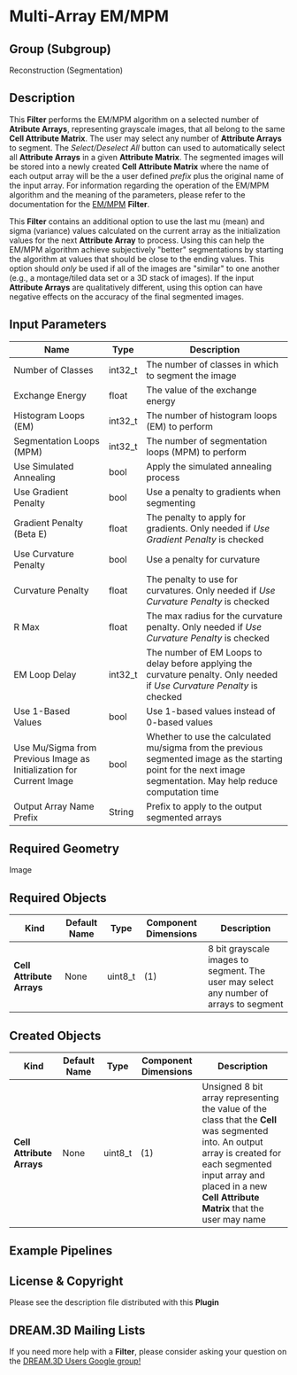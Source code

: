 # Multi-Array EM/MPM  #


## Group (Subgroup) ##

Reconstruction (Segmentation)

## Description ##

This **Filter** performs the EM/MPM algorithm on a selected number of **Atribute Arrays**, representing grayscale images, that all belong to the same **Cell Attribute Matrix**. The user may select any number of **Attribute Arrays** to segment.  The _Select/Deselect All_  button can used to automatically select all **Attribute Arrays** in a given **Attribute Matrix**. The segmented images will be stored into a newly created **Cell Attribute Matrix** where the name of each output array will be the a user defined _prefix_ plus the original name of the input array. For information regarding the operation of the EM/MPM algorithm and the meaning of the parameters, please refer to the documentation for the [EM/MPM](EMMPMFilter.html "") **Filter**.

This **Filter** contains an additional option to use the last mu (mean) and sigma (variance) values calculated on the current array as the initialization values for the next **Attribute Array** to process. Using this can help the EM/MPM algorithm achieve subjectively "better" segmentations by starting the algorithm at values that should be close to the ending values. This option should _only_ be used if all of the images are "similar" to one another (e.g., a montage/tiled data set or a 3D stack of images). If the input **Attribute Arrays** are qualitatively different, using this option can have negative effects on the accuracy of the final segmented images.

## Input Parameters ##

| Name             | Type | Description |
|------------------|------|-------------|
| Number of Classes | int32_t | The number of classes in which to segment the image | 
| Exchange Energy | float | The value of the exchange energy | 
| Histogram Loops (EM) | int32_t | The number of histogram loops (EM) to perform |
| Segmentation Loops (MPM) | int32_t | The number of segmentation loops (MPM) to perform |
| Use Simulated Annealing | bool | Apply the simulated annealing process |
| Use Gradient Penalty | bool | Use a penalty to gradients when segmenting |
| Gradient Penalty (Beta E) | float | The penalty to apply for gradients. Only needed if _Use Gradient Penalty_ is checked |
| Use Curvature Penalty | bool | Use a penalty for curvature |
| Curvature Penalty | float | The penalty to use for curvatures. Only needed if _Use Curvature Penalty_ is checked |
| R Max | float | The max radius for the curvature penalty. Only needed if _Use Curvature Penalty_ is checked |
| EM Loop Delay | int32_t | The number of EM Loops to delay before applying the curvature penalty. Only needed if _Use Curvature Penalty_ is checked |
| Use 1-Based Values | bool | Use 1-based values instead of 0-based values |
| Use Mu/Sigma from Previous Image as Initialization for Current Image | bool | Whether to use the calculated mu/sigma from the previous segmented image as the starting point for the next image segmentation. May help reduce computation time |
| Output Array Name Prefix | String | Prefix to apply to the output segmented arrays |

## Required Geometry ##

Image

## Required Objects ##

| Kind | Default Name | Type | Component Dimensions | Description |
|------|--------------|------|----------------------|-------------|
| **Cell Attribute Arrays** | None | uint8_t | (1)  | 8 bit grayscale images to segment. The user may select any number of arrays to segment |

## Created Objects ##

| Kind | Default Name | Type | Component Dimensions | Description |
|------|--------------|------|----------------------|-------------|
| **Cell Attribute Arrays** | None | uint8_t | (1) | Unsigned 8 bit array representing the value of the class that the **Cell** was segmented into. An output array is created for each segmented input array and placed in a new **Cell Attribute Matrix** that the user may name |

## Example Pipelines ##



## License & Copyright ##

Please see the description file distributed with this **Plugin**

## DREAM.3D Mailing Lists ##

If you need more help with a **Filter**, please consider asking your question on the [DREAM.3D Users Google group!](https://groups.google.com/forum/?hl=en#!forum/dream3d-users)

